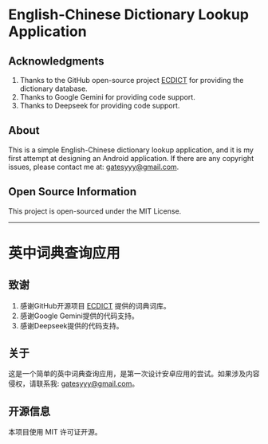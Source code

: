 # English-Chinese Dictionary Lookup Application

## Acknowledgments

1. Thanks to the GitHub open-source project [ECDICT](https://github.com/skywind3000/ECDICT) for providing the dictionary database.
2. Thanks to Google Gemini for providing code support.
3. Thanks to Deepseek for providing code support.

## About

This is a simple English-Chinese dictionary lookup application, and it is my first attempt at designing an Android application. If there are any copyright issues, please contact me at: [gatesyyy@gmail.com](mailto:gatesyyy@gmail.com).

## Open Source Information

This project is open-sourced under the MIT License.

---

# 英中词典查询应用

## 致谢

1. 感谢GitHub开源项目 [ECDICT](https://github.com/skywind3000/ECDICT) 提供的词典词库。
2. 感谢Google Gemini提供的代码支持。
3. 感谢Deepseek提供的代码支持。
## 关于

这是一个简单的英中词典查询应用，是第一次设计安卓应用的尝试。如果涉及内容侵权，请联系我: [gatesyyy@gmail.com](mailto:gatesyyy@gmail.com)。

## 开源信息

本项目使用 MIT 许可证开源。
